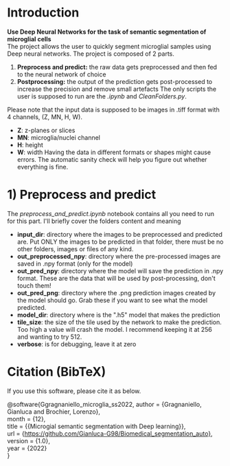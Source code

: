 # Introduction
**Use Deep Neural Networks for the task of semantic segmentation of microglial cells**  
The project allows the user to quickly segment microglial samples using Deep neural networks. The project is composed of 2 parts. 
1. **Preprocess and predict:** the raw data gets preprocessed and then fed to the neural network of choice
2. **Postprocessing:** the output of the prediction gets post-processed to increase the precision and remove small artefacts
The only scripts the user is supposed to run are the *.ipynb* and *CleanFolders.py*. 

Please note that the input data is supposed to be images in .tiff format with 4 channels, (Z, MN, H, W). 
- **Z**: z-planes or slices
- **MN**: microglia/nuclei channel
- **H**: height
- **W**: width
Having the data in different formats or shapes might cause errors. The automatic sanity check will help you figure out whether everything is fine.

# 1) Preprocess and predict
The *preprocess_and_predict.ipynb* notebook contains all you need to run for this part.
I'll briefly cover the folders content and meaning

- **input_dir**: directory where the images to be preprocessed and predicted are. Put ONLY the images to be predicted in that folder, there must be no other folders, images or files of any kind.
- **out_preprocessed_npy**: directory where the pre-processed images are saved in .npy format (only for the model)
- **out_pred_npy**: directory where the model will save the prediction in .npy format. These are the data that will be used by post-processing, don't touch them!
- **out_pred_png**: directory where the .png prediction images created by the model should go. Grab these if you want to see what the model predicted.
- **model_dir**: directory where is the ".h5" model that makes the prediction
- **tile_size**: the size of the tile used by the network to make the prediction. Too high a value will crash the model. I recommend keeping it at 256 and wanting to try 512.
- **verbose**: is for debugging, leave it at zero


# Citation (BibTeX)
If you use this software, please cite it as below.

@software{Ggragnaniello_microglia_ss2022,
  author = {Gragnaniello, Gianluca and Brochier, Lorenzo},  
  month = {12},  
  title = {{Microgial semantic segmentation with Deep learning}},  
  url = {https://github.com/Gianluca-G98/Biomedical_segmentation_auto},  
  version = {1.0},  
  year = {2022}  
}